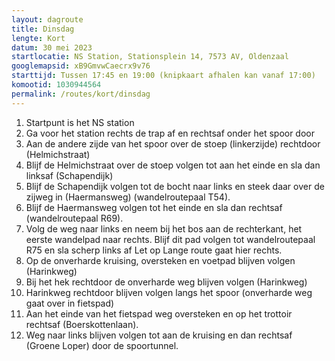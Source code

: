 ```yaml
---
layout: dagroute
title: Dinsdag
lengte: Kort
datum: 30 mei 2023
startlocatie: NS Station, Stationsplein 14, 7573 AV, Oldenzaal
googlemapsid: xB9GmvwCaecrx9v76
starttijd: Tussen 17:45 en 19:00 (knipkaart afhalen kan vanaf 17:00)
komootid: 1030944564
permalink: /routes/kort/dinsdag
---
```


1.	Startpunt is het NS station 
2.	Ga voor het station rechts de trap af en rechtsaf onder het spoor door 
3.	Aan de andere zijde van het spoor over de stoep (linkerzijde) rechtdoor (Helmichstraat)  
4.	Blijf de Helmichstraat over de stoep volgen tot aan het einde en sla dan linksaf (Schapendijk)  
5.	Blijf de Schapendijk volgen tot de bocht naar links en steek daar over de zijweg in (Haermansweg) (wandelroutepaal T54). 
6.	Blijf de Haermansweg volgen tot het einde en sla dan rechtsaf (wandelroutepaal R69). 
7.	Volg de weg naar links en neem bij het bos aan de rechterkant, het eerste wandelpad naar rechts. 
Blijf dit pad volgen tot wandelroutepaal R75 en sla scherp links af  Let op Lange route gaat hier rechts. 
8.	Op de onverharde kruising, oversteken en voetpad blijven volgen (Harinkweg) 
9.	Bij het hek rechtdoor de onverharde weg blijven volgen (Harinkweg) 
10.	Harinkweg rechtdoor blijven volgen langs het spoor (onverharde weg gaat over in fietspad) 
11.	Aan het einde van het fietspad weg oversteken en op het trottoir rechtsaf (Boerskottenlaan). 
12.	Weg naar links blijven volgen tot aan de kruising en dan rechtsaf (Groene Loper) door de spoortunnel. 